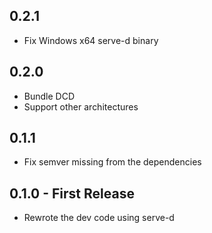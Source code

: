 ## 0.2.1
  - Fix Windows x64 serve-d binary

## 0.2.0
 - Bundle DCD
 - Support other architectures

## 0.1.1
 - Fix semver missing from the dependencies


## 0.1.0 - First Release
 - Rewrote the dev code using serve-d
